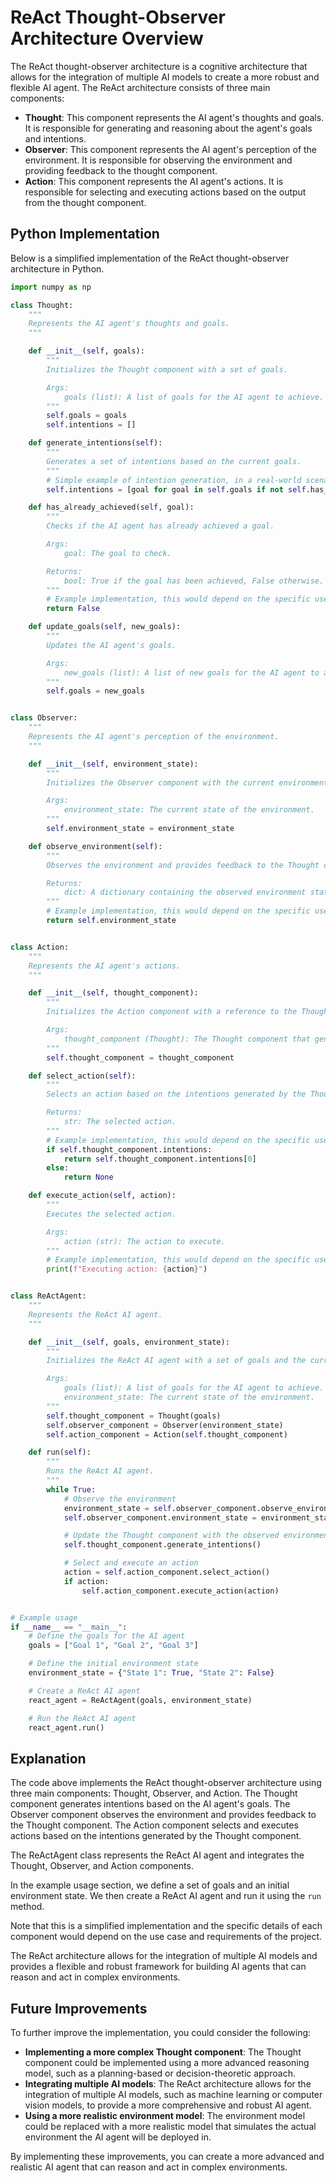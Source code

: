 **ReAct Thought-Observer Architecture Overview**
===============================================

The ReAct thought-observer architecture is a cognitive architecture that allows for the integration of multiple AI models to create a more robust and flexible AI agent. The ReAct architecture consists of three main components:

*   **Thought**: This component represents the AI agent's thoughts and goals. It is responsible for generating and reasoning about the agent's goals and intentions.
*   **Observer**: This component represents the AI agent's perception of the environment. It is responsible for observing the environment and providing feedback to the thought component.
*   **Action**: This component represents the AI agent's actions. It is responsible for selecting and executing actions based on the output from the thought component.

**Python Implementation**
-------------------------

Below is a simplified implementation of the ReAct thought-observer architecture in Python.

```python
import numpy as np

class Thought:
    """
    Represents the AI agent's thoughts and goals.
    """

    def __init__(self, goals):
        """
        Initializes the Thought component with a set of goals.

        Args:
            goals (list): A list of goals for the AI agent to achieve.
        """
        self.goals = goals
        self.intentions = []

    def generate_intentions(self):
        """
        Generates a set of intentions based on the current goals.
        """
        # Simple example of intention generation, in a real-world scenario this would be more complex
        self.intentions = [goal for goal in self.goals if not self.has_already_achieved(goal)]

    def has_already_achieved(self, goal):
        """
        Checks if the AI agent has already achieved a goal.

        Args:
            goal: The goal to check.

        Returns:
            bool: True if the goal has been achieved, False otherwise.
        """
        # Example implementation, this would depend on the specific use case
        return False

    def update_goals(self, new_goals):
        """
        Updates the AI agent's goals.

        Args:
            new_goals (list): A list of new goals for the AI agent to achieve.
        """
        self.goals = new_goals


class Observer:
    """
    Represents the AI agent's perception of the environment.
    """

    def __init__(self, environment_state):
        """
        Initializes the Observer component with the current environment state.

        Args:
            environment_state: The current state of the environment.
        """
        self.environment_state = environment_state

    def observe_environment(self):
        """
        Observes the environment and provides feedback to the Thought component.

        Returns:
            dict: A dictionary containing the observed environment state.
        """
        # Example implementation, this would depend on the specific use case
        return self.environment_state


class Action:
    """
    Represents the AI agent's actions.
    """

    def __init__(self, thought_component):
        """
        Initializes the Action component with a reference to the Thought component.

        Args:
            thought_component (Thought): The Thought component that generates intentions.
        """
        self.thought_component = thought_component

    def select_action(self):
        """
        Selects an action based on the intentions generated by the Thought component.

        Returns:
            str: The selected action.
        """
        # Example implementation, this would depend on the specific use case
        if self.thought_component.intentions:
            return self.thought_component.intentions[0]
        else:
            return None

    def execute_action(self, action):
        """
        Executes the selected action.

        Args:
            action (str): The action to execute.
        """
        # Example implementation, this would depend on the specific use case
        print(f"Executing action: {action}")


class ReActAgent:
    """
    Represents the ReAct AI agent.
    """

    def __init__(self, goals, environment_state):
        """
        Initializes the ReAct AI agent with a set of goals and the current environment state.

        Args:
            goals (list): A list of goals for the AI agent to achieve.
            environment_state: The current state of the environment.
        """
        self.thought_component = Thought(goals)
        self.observer_component = Observer(environment_state)
        self.action_component = Action(self.thought_component)

    def run(self):
        """
        Runs the ReAct AI agent.
        """
        while True:
            # Observe the environment
            environment_state = self.observer_component.observe_environment()
            self.observer_component.environment_state = environment_state

            # Update the Thought component with the observed environment state
            self.thought_component.generate_intentions()

            # Select and execute an action
            action = self.action_component.select_action()
            if action:
                self.action_component.execute_action(action)


# Example usage
if __name__ == "__main__":
    # Define the goals for the AI agent
    goals = ["Goal 1", "Goal 2", "Goal 3"]

    # Define the initial environment state
    environment_state = {"State 1": True, "State 2": False}

    # Create a ReAct AI agent
    react_agent = ReActAgent(goals, environment_state)

    # Run the ReAct AI agent
    react_agent.run()
```

**Explanation**
---------------

The code above implements the ReAct thought-observer architecture using three main components: Thought, Observer, and Action. The Thought component generates intentions based on the AI agent's goals. The Observer component observes the environment and provides feedback to the Thought component. The Action component selects and executes actions based on the intentions generated by the Thought component.

The ReActAgent class represents the ReAct AI agent and integrates the Thought, Observer, and Action components.

In the example usage section, we define a set of goals and an initial environment state. We then create a ReAct AI agent and run it using the `run` method.

Note that this is a simplified implementation and the specific details of each component would depend on the use case and requirements of the project.

The ReAct architecture allows for the integration of multiple AI models and provides a flexible and robust framework for building AI agents that can reason and act in complex environments.

**Future Improvements**
----------------------

To further improve the implementation, you could consider the following:

*   **Implementing a more complex Thought component**: The Thought component could be implemented using a more advanced reasoning model, such as a planning-based or decision-theoretic approach.
*   **Integrating multiple AI models**: The ReAct architecture allows for the integration of multiple AI models, such as machine learning or computer vision models, to provide a more comprehensive and robust AI agent.
*   **Using a more realistic environment model**: The environment model could be replaced with a more realistic model that simulates the actual environment the AI agent will be deployed in.

By implementing these improvements, you can create a more advanced and realistic AI agent that can reason and act in complex environments.